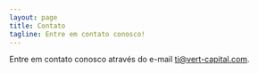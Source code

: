 ```yaml
---
layout: page
title: Contato
tagline: Entre em contato conosco!
---
```


Entre em contato conosco através do e-mail <ti@vert-capital.com>.
